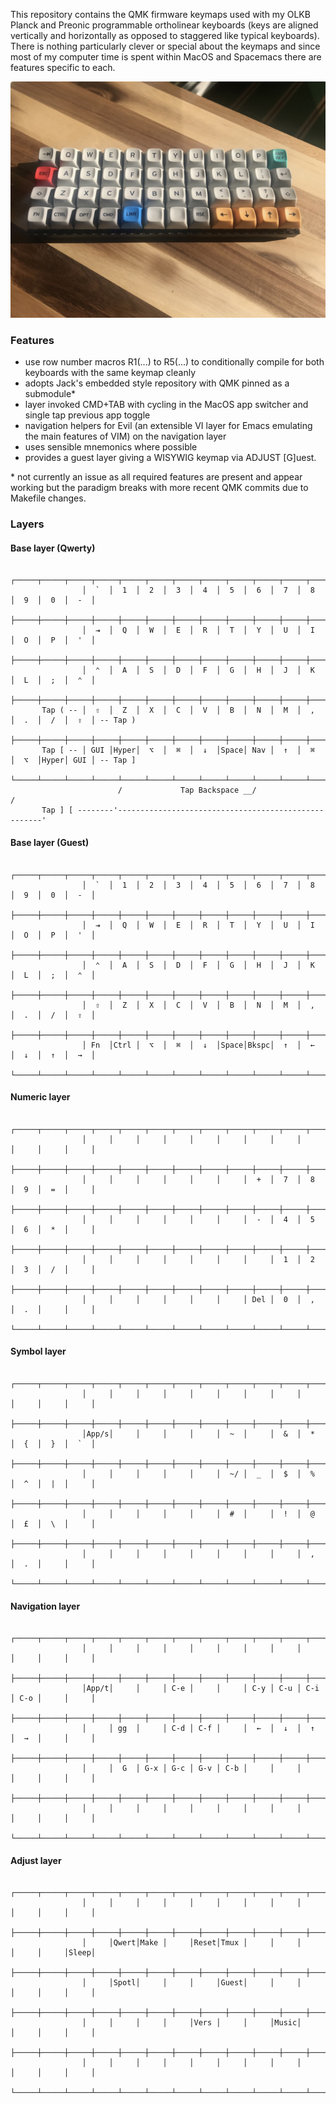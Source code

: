 This repository contains the QMK firmware keymaps used with my OLKB Planck and Preonic programmable ortholinear keyboards (keys are aligned vertically and horizontally as opposed to staggered like typical keyboards).  There is nothing particularly clever or special about the keymaps and since most of my computer time is spent within MacOS and Spacemacs there are features specific to each. 

![Lo-pro Planck with MT3 /dev/tty keycaps photo](/planck.jpeg)

### Features

- use row number macros R1(...) to R5(...) to conditionally compile for both keyboards with the same keymap cleanly
- adopts Jack's embedded style repository with QMK pinned as a submodule*
- layer invoked CMD+TAB with cycling in the MacOS app switcher and single tap previous app toggle
- navigation helpers for Evil (an extensible VI layer for Emacs emulating the main features of VIM) on the navigation layer
- uses sensible mnemonics where possible
- provides a guest layer giving a WISYWIG keymap via ADJUST [G]uest.

&ast; not currently an issue as all required features are present and appear working but the paradigm breaks with more recent QMK commits due to Makefile changes.

### Layers

#### Base layer (Qwerty)
```
                ┌─────┬─────┬─────┬─────┬─────┬─────┬─────┬─────┬─────┬─────┬─────┬─────┐
                │  `  │  1  │  2  │  3  │  4  │  5  │  6  │  7  │  8  │  9  │  0  │  -  │
                ├─────┼─────┼─────┼─────┼─────┼─────┼─────┼─────┼─────┼─────┼─────┼─────┤
                │  ⇥  │  Q  │  W  │  E  │  R  │  T  │  Y  │  U  │  I  │  O  │  P  │  '  │
                ├─────┼─────┼─────┼─────┼─────┼─────┼─────┼─────┼─────┼─────┼─────┼─────┤
                │  ⌃  │  A  │  S  │  D  │  F  │  G  │  H  │  J  │  K  │  L  │  ;  │  ⌃  │
                ├─────┼─────┼─────┼─────┼─────┼─────┼─────┼─────┼─────┼─────┼─────┼─────┤
       Tap ( -- │  ⇧  │  Z  │  X  │  C  │  V  │  B  │  N  │  M  │  ,  │  .  │  /  │  ⇧  │ -- Tap )
                ├─────┼─────┼─────┼─────┼─────┼─────┼─────┼─────┼─────┼─────┼─────┼─────┤
       Tap [ -- │ GUI │Hyper│  ⌥  │  ⌘  │  ↓  │Space│ Nav │  ↑  │  ⌘  │  ⌥  │Hyper│ GUI │ -- Tap ]
                └─────┴─────┴─────┴─────┴─────┴─────┴─────┴─────┴─────┴─────┴─────┴─────┘
                        /             Tap Backspace __/                       /
       Tap ] [ --------'-----------------------------------------------------'
```

#### Base layer (Guest)
```
                ┌─────┬─────┬─────┬─────┬─────┬─────┬─────┬─────┬─────┬─────┬─────┬─────┐
                │  `  │  1  │  2  │  3  │  4  │  5  │  6  │  7  │  8  │  9  │  0  │  -  │
                ├─────┼─────┼─────┼─────┼─────┼─────┼─────┼─────┼─────┼─────┼─────┼─────┤
                │  ⇥  │  Q  │  W  │  E  │  R  │  T  │  Y  │  U  │  I  │  O  │  P  │  '  │
                ├─────┼─────┼─────┼─────┼─────┼─────┼─────┼─────┼─────┼─────┼─────┼─────┤
                │  ⌃  │  A  │  S  │  D  │  F  │  G  │  H  │  J  │  K  │  L  │  ;  │  ⌃  │
                ├─────┼─────┼─────┼─────┼─────┼─────┼─────┼─────┼─────┼─────┼─────┼─────┤
                │  ⇧  │  Z  │  X  │  C  │  V  │  B  │  N  │  M  │  ,  │  .  │  /  │  ⇧  │
                ├─────┼─────┼─────┼─────┼─────┼─────┼─────┼─────┼─────┼─────┼─────┼─────┤
                │ Fn  │Ctrl │  ⌥  │  ⌘  │  ↓  │Space│Bkspc│  ↑  │  ←  │  ↓  │  ↑  │  →  │
                └─────┴─────┴─────┴─────┴─────┴─────┴─────┴─────┴─────┴─────┴─────┴─────┘
```

#### Numeric layer
```
                ┌─────┬─────┬─────┬─────┬─────┬─────┬─────┬─────┬─────┬─────┬─────┬─────┐
                │     │     │     │     │     │     │     │     │     │     │     │     │
                ├─────┼─────┼─────┼─────┼─────┼─────┼─────┼─────┼─────┼─────┼─────┼─────┤
                │     │     │     │     │     │     │  +  │  7  │  8  │  9  │  =  │     │
                ├─────┼─────┼─────┼─────┼─────┼─────┼─────┼─────┼─────┼─────┼─────┼─────┤
                │     │     │     │     │     │     │  -  │  4  │  5  │  6  │  *  │     │
                ├─────┼─────┼─────┼─────┼─────┼─────┼─────┼─────┼─────┼─────┼─────┼─────┤
                │     │     │     │     │     │     │     │  1  │  2  │  3  │  /  │     │
                ├─────┼─────┼─────┼─────┼─────┼─────┼─────┼─────┼─────┼─────┼─────┼─────┤
                │     │     │     │     │     │     │ Del │  0  │  ,  │  .  │     │     │
                └─────┴─────┴─────┴─────┴─────┴─────┴─────┴─────┴─────┴─────┴─────┴─────┘
```

#### Symbol layer
```
                ┌─────┬─────┬─────┬─────┬─────┬─────┬─────┬─────┬─────┬─────┬─────┬─────┐
                │     │     │     │     │     │     │     │     │     │     │     │     │
                ├─────┼─────┼─────┼─────┼─────┼─────┼─────┼─────┼─────┼─────┼─────┼─────┤
                │App/s│     │     │     │     │  ~  │     │  &  │  *  │  {  │  }  │  `  │
                ├─────┼─────┼─────┼─────┼─────┼─────┼─────┼─────┼─────┼─────┼─────┼─────┤
                │     │     │     │     │     │  ~/ │  _  │  $  │  %  │  ^  │  |  │     │
                ├─────┼─────┼─────┼─────┼─────┼─────┼─────┼─────┼─────┼─────┼─────┼─────┤
                │     │     │     │     │     │  #  │     │  !  │  @  │  £  │  \  │     │
                ├─────┼─────┼─────┼─────┼─────┼─────┼─────┼─────┼─────┼─────┼─────┼─────┤
                │     │     │     │     │     │     │     │     │  ,  │  .  │     │     │
                └─────┴─────┴─────┴─────┴─────┴─────┴─────┴─────┴─────┴─────┴─────┴─────┘
```

#### Navigation layer
```
                ┌─────┬─────┬─────┬─────┬─────┬─────┬─────┬─────┬─────┬─────┬─────┬─────┐
                │     │     │     │     │     │     │     │     │     │     │     │     │
                ├─────┼─────┼─────┼─────┼─────┼─────┼─────┼─────┼─────┼─────┼─────┼─────┤
                │App/t│     │     │ C-e │     │     │ C-y │ C-u │ C-i │ C-o │     │     │
                ├─────┼─────┼─────┼─────┼─────┼─────┼─────┼─────┼─────┼─────┼─────┼─────┤
                │     │ gg  │     │ C-d │ C-f │     │  ←  │  ↓  │  ↑  │  →  │     │     │
                ├─────┼─────┼─────┼─────┼─────┼─────┼─────┼─────┼─────┼─────┼─────┼─────┤
                │     │  G  │ G-x │ G-c │ G-v │ C-b │     │     │     │     │     │     │
                ├─────┼─────┼─────┼─────┼─────┼─────┼─────┼─────┼─────┼─────┼─────┼─────┤
                │     │     │     │     │     │     │     │     │     │     │     │     │
                └─────┴─────┴─────┴─────┴─────┴─────┴─────┴─────┴─────┴─────┴─────┴─────┘
```

#### Adjust layer
```
                ┌─────┬─────┬─────┬─────┬─────┬─────┬─────┬─────┬─────┬─────┬─────┬─────┐
                │     │     │     │     │     │     │     │     │     │     │     │     │
                ├─────┼─────┼─────┼─────┼─────┼─────┼─────┼─────┼─────┼─────┼─────┼─────┤
                │     │Qwert│Make │     │Reset│Tmux │     │     │     │     │     │Sleep│
                ├─────┼─────┼─────┼─────┼─────┼─────┼─────┼─────┼─────┼─────┼─────┼─────┤
                │     │Spotl│     │     │     │Guest│     │     │     │     │     │     │
                ├─────┼─────┼─────┼─────┼─────┼─────┼─────┼─────┼─────┼─────┼─────┼─────┤
                │     │     │     │     │Vers │     │     │Music│     │     │     │     │
                ├─────┼─────┼─────┼─────┼─────┼─────┼─────┼─────┼─────┼─────┼─────┼─────┤
                │     │     │     │     │     │     │     │     │     │     │     │     │
                └─────┴─────┴─────┴─────┴─────┴─────┴─────┴─────┴─────┴─────┴─────┴─────┘
```
